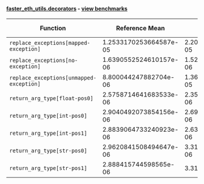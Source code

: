 #### [faster_eth_utils.decorators](https://github.com/BobTheBuidler/faster-eth-utils/blob/master/faster_eth_utils/decorators.py) - [view benchmarks](https://github.com/BobTheBuidler/faster-eth-utils/blob/master/benchmarks/test_decorators_benchmarks.py)

| Function | Reference Mean | Faster Mean | % Change | Speedup (%) | x Faster | Faster |
|----------|---------------|-------------|----------|-------------|----------|--------|
| `replace_exceptions[mapped-exception]` | 1.2533170253664587e-05 | 2.2010585769322775e-05 | -75.62% | -43.06% | 0.57x | ❌ |
| `replace_exceptions[no-exception]` | 1.6390552524610157e-06 | 1.5228002313415567e-06 | 7.09% | 7.63% | 1.08x | ✅ |
| `replace_exceptions[unmapped-exception]` | 8.800044247882704e-06 | 1.3663107084889243e-05 | -55.26% | -35.59% | 0.64x | ❌ |
| `return_arg_type[float-pos0]` | 2.5758714641683533e-06 | 2.350189912263847e-06 | 8.76% | 9.60% | 1.10x | ✅ |
| `return_arg_type[int-pos0]` | 2.9040492073854156e-06 | 2.6992707991637452e-06 | 7.05% | 7.59% | 1.08x | ✅ |
| `return_arg_type[int-pos1]` | 2.8839064733240923e-06 | 2.630676403031705e-06 | 8.78% | 9.63% | 1.10x | ✅ |
| `return_arg_type[str-pos0]` | 2.9620841508494647e-06 | 3.319743305123535e-06 | -12.07% | -10.77% | 0.89x | ❌ |
| `return_arg_type[str-pos1]` | 2.888415744598565e-06 | 3.31760230223392e-06 | -14.86% | -12.94% | 0.87x | ❌ |
